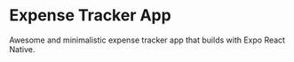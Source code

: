 # Expense Tracker App

Awesome and minimalistic expense tracker app that builds with Expo React Native.

